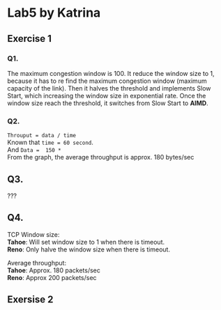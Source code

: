 # Lab5 by Katrina
## Exercise 1
### Q1.
The maximum congestion window is 100. It reduce the window size to 1, because it has to re find the maximum congestion window (maximum capacity of the link). Then it halves the threshold and implements Slow Start, which increasing the window size in exponential rate. Once the window size reach the threshold, it switches from Slow Start to **AIMD**.

### Q2. 
`Throuput = data / time`  
Known that `time = 60 second`.   
And `Data =  150 * `  
From the graph, the average throughput is approx. 180 bytes/sec

## Q3.
???

## Q4. 
TCP Window size:  
**Tahoe**: Will set window size to 1 when there is timeout.  
**Reno**: Only halve the window size when there is timeout.  

Average throughput:  
**Tahoe**: Approx. 180 packets/sec  
**Reno**: Approx 200 packets/sec  

## Exersise 2